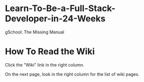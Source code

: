 # Learn-To-Be-a-Full-Stack-Developer-in-24-Weeks
gSchool: The Missing Manual

# How To Read the Wiki

Click the "Wiki" link in the right column.

On the next page, look in the right column for the list of wiki pages.
